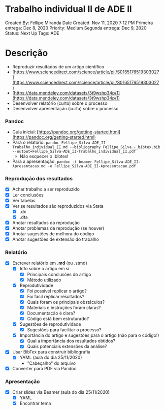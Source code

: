 # Trabalho individual II de ADE II

Created By: Fellipe Miranda
Date Created: Nov 11, 2020 7:12 PM
Primeira entrega: Dec 8, 2020
Priority: Medium
Segunda entrega: Dec 9, 2020
Status: Next Up
Tags: ADE

# Descrição

- Reproduzir resultados de um artigo científico
- [https://www.sciencedirect.com/science/article/pii/S0165176519303027](https://www.sciencedirect.com/science/article/pii/S0165176519303027)
- [https://data.mendeley.com/datasets/3t9wshp34p/1](https://data.mendeley.com/datasets/3t9wshp34p/1)
- Desenvolver relatório (curto) sobre o processo
- Desenvolver apresentação (curta) sobre o processo

### Pandoc

- Guia inicial: [https://pandoc.org/getting-started.html](https://pandoc.org/getting-started.html)
- Para o relatório: `pandoc Fellipe_Silva-ADE_II-Trabalho_individual_II.md --bibliography Fellipe_Silva_-_bibtex.bib --output=Fellipe_Silva-ADE_II-Trabalho_individual_II.pdf`
    - Não esquecer o .bibtex!
- Para a apresentação: `pandoc -t beamer Fellipe_Silva-ADE_II-Apresentacao.md -o Fellipe_Silva-ADE_II-Apresentacao.pdf`

### Reprodução dos resultados

- [x]  Achar trabalho a ser reproduzido
- [x]  Ler conclusões
- [x]  Ver tabelas
- [x]  Ver se resultados são reproduzidos via Stata
    - [x]  .do
    - [x]  .dta
- [x]  Anotar resultados da reprodução
- [x]  Anotar problemas da reprodução (se houver)
- [x]  Anotar sugestões de melhora do código
- [x]  Anotar sugestões de extensão do trabalho

### Relatório

- [x]  Escrever relatório em **.md** (ou .stmd)
    - [x]  Info sobre o artigo em si
        - [x]  Principais conclusões do artigo
        - [x]  Método utilizado
    - [x]  Reprodutividade
        - [x]  Foi possível replicar o artigo?
        - [x]  Foi fácil replicar resultados?
        - [x]  Quais foram os principais obstáculos?
        - [x]  Materiais e instruções foram claras?
        - [x]  Documentação é clara?
        - [x]  Código está bem estruturado?
    - [x]  Sugestões de reprodutividade
        - [x]  Sugestões para facilitar o processo?
    - [x]  Importância do artigo e sugestões para o artigo (não para o código!)
        - [x]  Qual a importância dos resultados obtidos?
        - [x]  Quais potenciais extensões da análise?
- [x]  Usar BibTex para construir bibliografia
    - [x]  YAML (aula do dia 25/11/2020)
        - "Cabeçalho" do arquivo
- [x]  Converter para PDF via Pandoc

### Apresentação

- [x]  Criar slides via Beamer (aula do dia 25/11/2020)
    - [x]  YAML
    - [x]  Encontrar tema